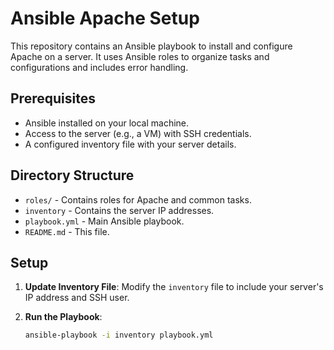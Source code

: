 # Ansible Apache Setup

This repository contains an Ansible playbook to install and configure Apache on a server. It uses Ansible roles to organize tasks and configurations and includes error handling.

## Prerequisites

- Ansible installed on your local machine.
- Access to the server (e.g., a VM) with SSH credentials.
- A configured inventory file with your server details.

## Directory Structure

- `roles/` - Contains roles for Apache and common tasks.
- `inventory` - Contains the server IP addresses.
- `playbook.yml` - Main Ansible playbook.
- `README.md` - This file.

## Setup

1. **Update Inventory File**: Modify the `inventory` file to include your server's IP address and SSH user.

2. **Run the Playbook**:

   ```bash
   ansible-playbook -i inventory playbook.yml